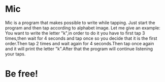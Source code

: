 # Mic
Mic is a program that makes possible to write while tapping.
Just start the program and then tap according to alphabet image.
Let me give an example:
  You want to write the letter "k",in order to do it you have to first tap 3 times,then wait for 4 seconds and tap once so you decide that it is the first order.Then tap 2 times and wait again for 4 seconds.Then tap once again and it will print the letter "k".After that the program will continue listening your taps.
  
# Be free!
